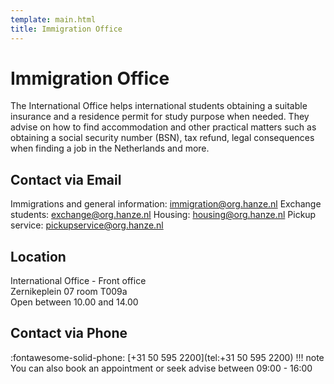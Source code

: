 ```yaml
---
template: main.html
title: Immigration Office
---
```


# Immigration Office

The International Office helps international students obtaining a suitable insurance and a residence permit for study purpose when needed. They advise on how to find accommodation and other practical matters such as obtaining a social security number (BSN), tax refund, legal consequences when finding a job in the Netherlands and more.

## Contact via Email

Immigrations and general information: [immigration@org.hanze.nl](mailto:immigration@org.hanze.nl)
Exchange students: [exchange@org.hanze.nl](mailto:exchange@org.hanze.nl)
Housing: [housing@org.hanze.nl](mailto:housing@org.hanze.nl)
Pickup service: [pickupservice@org.hanze.nl](mailto:pickupservice@org.hanze.nl)

## Location

International Office - Front office<br>
Zernikeplein 07 room T009a<br>
Open between 10.00 and 14.00

## Contact via Phone

:fontawesome-solid-phone: [+31 50 595 2200](tel:+31 50 595 2200)
!!! note
    You can also book an appointment or seek advise between 09:00 - 16:00 